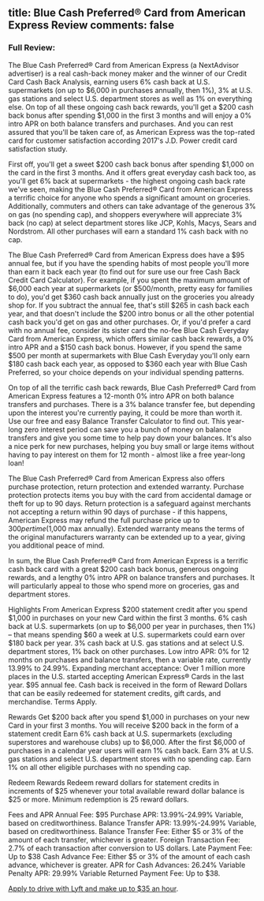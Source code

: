 title: Blue Cash Preferred® Card from American Express Review
comments: false
---
### Full Review:
The Blue Cash Preferred® Card from American Express (a NextAdvisor advertiser) is a real cash-back money maker and the winner of our Credit Card Cash Back Analysis, earning users 6% cash back at U.S. supermarkets (on up to $6,000 in purchases annually, then 1%), 3% at U.S. gas stations and select U.S. department stores as well as 1% on everything else. On top of all these ongoing cash back rewards, you'll get a $200 cash back bonus after spending $1,000 in the first 3 months and will enjoy a 0% intro APR on both balance transfers and purchases. And you can rest assured that you'll be taken care of, as American Express was the top-rated card for customer satisfaction according 2017's J.D. Power credit card satisfaction study. 

First off, you'll get a sweet $200 cash back bonus after spending $1,000 on the card in the first 3 months. And it offers great everyday cash back too, as you'll get 6% back at supermarkets - the highest ongoing cash back rate we've seen, making the Blue Cash Preferred® Card from American Express a terrific choice for anyone who spends a significant amount on groceries. Additionally, commuters and others can take advantage of the generous 3% on gas (no spending cap), and shoppers everywhere will appreciate 3% back (no cap) at select department stores like JCP, Kohls, Macys, Sears and Nordstrom. All other purchases will earn a standard 1% cash back with no cap. 

The Blue Cash Preferred® Card from American Express does have a $95 annual fee, but if you have the spending habits of most people you'll more than earn it back each year (to find out for sure use our free Cash Back Credit Card Calculator). For example, if you spent the maximum amount of $6,000 each year at supermarkets (or $500/month, pretty easy for families to do), you'd get $360 cash back annually just on the groceries you already shop for. If you subtract the annual fee, that's still $265 in cash back each year, and that doesn't include the $200 intro bonus or all the other potential cash back you'd get on gas and other purchases. Or, if you'd prefer a card with no annual fee, consider its sister card the no-fee Blue Cash Everyday Card from American Express, which offers similar cash back rewards, a 0% intro APR and a $150 cash back bonus. However, if you spend the same $500 per month at supermarkets with Blue Cash Everyday you'll only earn $180 cash back each year, as opposed to $360 each year with Blue Cash Preferred, so your choice depends on your individual spending patterns. 

On top of all the terrific cash back rewards, Blue Cash Preferred® Card from American Express features a 12-month 0% intro APR on both balance transfers and purchases. There is a 3% balance transfer fee, but depending upon the interest you're currently paying, it could be more than worth it. Use our free and easy Balance Transfer Calculator to find out. This year-long zero interest period can save you a bunch of money on balance transfers and give you some time to help pay down your balances. It's also a nice perk for new purchases, helping you buy small or large items without having to pay interest on them for 12 month - almost like a free year-long loan! 

The Blue Cash Preferred® Card from American Express also offers purchase protection, return protection and extended warranty. Purchase protection protects items you buy with the card from accidental damage or theft for up to 90 days. Return protection is a safeguard against merchants not accepting a return within 90 days of purchase - if this happens, American Express may refund the full purchase price up to $300 per time ($1,000 max annually). Extended warranty means the terms of the original manufacturers warranty can be extended up to a year, giving you additional peace of mind. 

In sum, the Blue Cash Preferred® Card from American Express is a terrific cash back card with a great $200 cash back bonus, generous ongoing rewards, and a lengthy 0% intro APR on balance transfers and purchases. It will particularly appeal to those who spend more on groceries, gas and department stores. 

Highlights From American Express
$200 statement credit after you spend $1,000 in purchases on your new Card within the first 3 months.
6% cash back at U.S. supermarkets (on up to $6,000 per year in purchases, then 1%) – that means spending $60 a week at U.S. supermarkets could earn over $180 back per year.
3% cash back at U.S. gas stations and at select U.S. department stores, 1% back on other purchases.
Low intro APR: 0% for 12 months on purchases and balance transfers, then a variable rate, currently 13.99% to 24.99%.
Expanding merchant acceptance: Over 1 million more places in the U.S. started accepting American Express® Cards in the last year.
$95 annual fee.
Cash back is received in the form of Reward Dollars that can be easily redeemed for statement credits, gift cards, and merchandise.
Terms Apply.

Rewards
Get $200 back after you spend $1,000 in purchases on your new Card in your first 3 months. You will receive $200 back in the form of a statement credit
Earn 6% cash back at U.S. supermarkets (excluding superstores and warehouse clubs) up to $6,000. After the first $6,000 of purchases in a calendar year users will earn 1% cash back.
Earn 3% at U.S. gas stations and select U.S. department stores with no spending cap.
Earn 1% on all other eligible purchases with no spending cap.

Redeem Rewards
Redeem reward dollars for statement credits in increments of $25 whenever your total available reward dollar balance is $25 or more.
Minimum redemption is 25 reward dollars.

Fees and APR
Annual Fee: $95
Purchase APR: 13.99%-24.99% Variable, based on creditworthiness.
Balance Transfer APR: 13.99%-24.99% Variable, based on creditworthiness.
Balance Transfer Fee: Either $5 or 3% of the amount of each transfer, whichever is greater.
Foreign Transaction Fee: 2.7% of each transaction after conversion to US dollars.
Late Payment Fee: Up to $38
Cash Advance Fee: Either $5 or 3% of the amount of each cash advance, whichever is greater.
APR for Cash Advances: 26.24% Variable
Penalty APR: 29.99% Variable
Returned Payment Fee: Up to $38.

[Apply to drive with Lyft and make up to $35 an hour](https://www.lyft.com/drivers).
